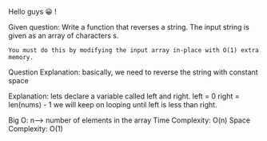 Hello guys 😀 !

Given question:
    Write a function that reverses a string. The input string is given as an array of characters s.

    You must do this by modifying the input array in-place with O(1) extra memory.


Question Explanation:
    basically, we need to reverse the string with constant space


Explanation:
    lets declare a variable called left and right.
    left = 0
    right = len(nums) - 1
    we will keep on looping until left is less than right.


Big O:
    n--> number of elements in the array
    Time Complexity: O(n) 
    Space Complexity: O(1)